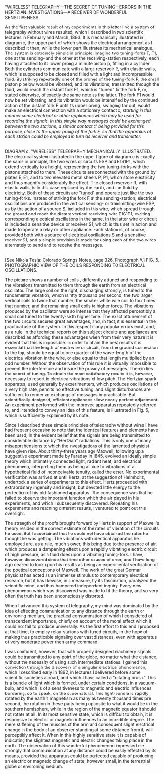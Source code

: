 "WIRELESS" TELEGRAPHY—THE SECRET OF TUNING—ERRORS IN THE HERTZIAN INVESTIGATIONS—A RECEIVER OF WONDERFUL SENSITIVENESS.

As the first valuable result of my experiments in this latter line a system of telegraphy without wires resulted, which I described in two scientific lectures in February and March, 1893. It is mechanically illustrated in diagram c, the upper part of which shows the electrical arrangement as I described it then, while the lower part illustrates its mechanical analogue. The system is extremely simple in principle. Imagine two tuning-forks F, F1, one at the sending- and the other at the receiving-station respectively, each having attached to its lower prong a minute piston p, fitting in a cylinder. Both the cylinders communicate with a large reservoir R, with elastic walls, which is supposed to be closed and filled with a light and incompressible fluid. By striking repeatedly one of the prongs of the tuning-fork F, the small piston p below would be vibrated, and its vibrations, transmitted through the fluid, would reach the distant fork F1, which is "tuned" to the fork F, or, stated otherwise, of exactly the same note as the latter. The fork F1 would now be set vibrating, and its vibration would be intensified by the continued action of the distant fork F until its upper prong, swinging far out, would make an electrical connection with a stationary contact c<i>, starting in this manner some electrical or other appliances which may be used for recording the signals. In this simple way messages could be exchanged between the two stations, a similar contact c' being provided for this purpose, close to the upper prong of the fork F, so that the apparatus at each station could be employed in turn as receiver and transmitter. </i>

<br>DIAGRAM c. "WIRELESS" TELEGRAPHY MECHANICALLY ILLUSTRATED. 
The electrical system illustrated in the upper figure of diagram c is exactly the same in principle, the two wires or circuits ESP and E1S1P1, which extend vertically to a height, representing the two tuning-forks with the pistons attached to them. These circuits are connected with the ground by plates E, E1, and to two elevated metal sheets P, P1, which store electricity and thus magnify considerably the effect. The closed reservoir R, with elastic walls, is in this case replaced by the earth, and the fluid by electricity. Both of these circuits are "tuned" and operate just like the two tuning-forks. Instead of striking the fork F at the sending-station, electrical oscillations are produced in the vertical sending- or transmitting-wire ESP, as by the action of a source S, included in this wire, which spread through the ground and reach the distant vertical receiving-wire E1S1P1, exciting corresponding electrical oscillations in the same. In the latter wire or circuit is included a sensitive device or receiver S1, which is thus set in action and made to operate a relay or other appliance. Each station is, of course, provided both with a source of electrical oscillations S and a sensitive receiver S1, and a simple provision is made for using each of the two wires alternately to send and to receive the messages. 

<br>[See Nikola Tesla: Colorado Springs Notes, page 326, Photograph V.] 
FIG. 5. PHOTOGRAPHIC VIEW OF THE COILS RESPONDING TO ELECTRICAL OSCILLATIONS.

The picture shows a number of coils , differently attuned and responding to the vibrations transmitted to them through the earth from an electrical oscillator. The large coil on the right, discharging strongly, is tuned to the fundamental vibration, which is fifty thousand per second; the two larger vertical coils to twice that number; the smaller white wire coil to four times that number, and the remaining small coils to higher tones. The vibrations produced by the oscillator were so intense that they affected perceptibly a small coil tuned to the twenty-sixth higher tone. 
The exact attunement of the two circuits secures great advantages, and, in fact, it is essential in the practical use of the system. In this respect many popular errors exist, and, as a rule, in the technical reports on this subject circuits and appliances are described as affording these advantages when from their very nature it is evident that this is impossible. In order to attain the best results it is essential that the length of each wire or circuit, from the ground connection to the top, should be equal to one quarter of the wave-length of the electrical vibration in the wire, or else equal to that length multiplied by an odd number. Without the observation of this rule it is virtually impossible to prevent the interference and insure the privacy of messages. Therein lies the secret of tuning. To obtain the most satisfactory results it is, however, necessary to resort to electrical vibrations of low pitch. The Hertzian spark apparatus, used generally by experimenters, which produces oscillations of a very high rate, permits no effective tuning, and slight disturbances are sufficient to render an exchange of messages impracticable. But scientifically designed, efficient appliances allow nearly perfect adjustment. An experiment performed with the improved apparatus repeatedly referred to, and intended to convey an idea of this feature, is illustrated in Fig. 5, which is sufficiently explained by its note. 


Since I described these simple principles of telegraphy without wires I have had frequent occasion to note that the identical features and elements have been used, in the evident belief that the signals are being transmitted to considerable distance by "Hertzian" radiations. This is only one of many misapprehensions to which the investigations of the lamented physicist have given rise. About thirty-three years ago Maxwell, following up a suggestive experiment made by Faraday in 1845, evolved an ideally simple theory which intimately connected light, radiant heat, and electrical phenomena, interpreting them as being all due to vibrations of a hypothetical fluid of inconceivable tenuity, called the ether. No experimental verification was arrived at until Hertz, at the suggestion of Helmholtz, undertook a series of experiments to this effect. Hertz proceeded with extraordinary ingenuity and insight, but devoted little energy to the perfection of his old-fashioned apparatus. The consequence was that he failed to observe the important function which the air played in his experiments, and which I subsequently discovered. Repeating his experiments and reaching different results, I ventured to point out this oversight. 

The strength of the proofs brought forward by Hertz in support of Maxwell's theory resided in the correct estimate of the rates of vibration of the circuits he used. But I ascertained that he could not have obtained the rates he thought he was getting. The vibrations with identical apparatus he employed are, as a rule, much slower, this being due to the presence of air, which produces a dampening effect upon a rapidly vibrating electric circuit of high pressure, as a fluid does upon a vibrating tuning-fork. I have, however, discovered since that time other causes of error, and I have long ago ceased to look upon his results as being an experimental verification of the poetical conceptions of Maxwell. The work of the great German physicist has acted as an immense stimulus to contemporary electrical research, but it has likewise, in a measure, by its fascination, paralyzed the scientific mind, and thus hampered independent inquiry. Every new phenomenon which was discovered was made to fit the theory, and so very often the truth has been unconsciously distorted. 

When I advanced this system of telegraphy, my mind was dominated by the idea of effecting communication to any distance through the earth or environing medium, the practical consummation of which I considered of transcendent importance, chiefly on account of the moral effect which it could not fail to produce universally. As the first effort to this end I proposed at that time, to employ relay-stations with tuned circuits, in the hope of making thus practicable signaling over vast distances, even with apparatus of very moderate power then at my command. 

I was confident, however, that with properly designed machinery signals could be transmitted to any point of the globe, no matter what the distance, without the necessity of using such intermediate stations. I gained this conviction through the discovery of a singular electrical phenomenon, which I described early in 1892, in lectures I delivered before some scientific societies abroad, and which I have called a "rotating brush." This is a bundle of light which is formed, under certain conditions, in a vacuum-bulb, and which is of a sensitiveness to magnetic and electric influences bordering, so to speak, on the supernatural. This light-bundle is rapidly rotated by the earth's magnetism as many as twenty thousand times pre second, the rotation in these parts being opposite to what it would be in the southern hemisphere, while in the region of the magnetic equator it should not rotate at all. In its most sensitive state, which is difficult to obtain, it is responsive to electric or magnetic influences to an incredible degree. The mere stiffening of the muscles of the arm and consequent slight electrical change in the body of an observer standing at some distance from it, will perceptibly affect it. When in this highly sensitive state it is capable of indicating the slightest magnetic and electric changes taking place in the earth. The observation of this wonderful phenomenon impressed me strongly that communication at any distance could be easily effected by its means, provided that apparatus could be perfected capable of producing an electric or magnetic change of state, however small, in the terrestrial globe or environing medium. 

